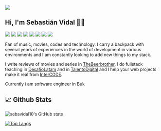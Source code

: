 ![](https://komarev.com/ghpvc/?username=sebavidal10&style=flat&color=blue)

## Hi, I'm Sebastián Vidal 🤘🏻
![](https://img.shields.io/badge/Html-informational?style=flat&logo=html5&logoColor=white&color=f57f17)
![](https://img.shields.io/badge/Css-informational?style=flat&logo=css3&logoColor=white&color=ff0000)
![](https://img.shields.io/badge/Ruby-informational?style=flat&logo=ruby&logoColor=white&color=CC342D)
![](https://img.shields.io/badge/RoR-informational?style=flat&logo=ruby-on-rails&logoColor=white&color=CC342D)
![](https://img.shields.io/badge/Php-informational?style=flat&logo=php&logoColor=white&color=8892BF)
![](https://img.shields.io/badge/Laravel-informational?style=flat&logo=laravel&logoColor=white&color=8892BF)
![](https://img.shields.io/badge/Js-informational?style=flat&logo=javascript&logoColor=white&color=1158c7)
![](https://img.shields.io/badge/Node-informational?style=flat&logo=node.js&logoColor=white&color=1158c7)

Fan of music, movies, codes and technology. I carry a backpack with several years of experiences in the world of development in various environments and I am constantly looking to add new things to my stack. 

I write reviews of movies and series in [TheBeerbrother](https://thebeerbrother.cl), I do fullstack teaching in [DesafioLatam](https://desafiolatam.com) and in [TalentoDigital](https://talentodigitalparachile.cl) and I help your web projects make it real from [InterCODE](https://intercode.cl).

Currently i am software engineer in [Buk](https://www.buk.cl)

## 📈 Github Stats

![sebavidal10's GitHub stats](https://github-readme-stats.vercel.app/api?username=sebavidal10&show_icons=true&theme=radical&count_private=true&show_icons=true)

[![Top Langs](https://github-readme-stats.vercel.app/api/top-langs/?username=sebavidal10&langs_count=8&theme=radical)](https://github.com/sebavidal10/github-readme-stats)
